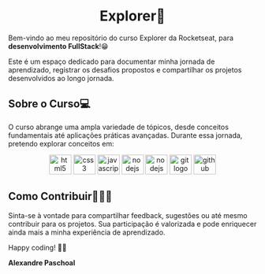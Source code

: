 <h1 align= center>Explorer🚀 </h1>

Bem-vindo ao meu repositório do curso Explorer da Rocketseat, para **desenvolvimento FullStack**!😁

Este é um espaço dedicado para documentar minha jornada de aprendizado, registrar os desafios propostos e compartilhar os projetos desenvolvidos ao longo jornada.

## Sobre o Curso💻

O curso abrange uma ampla variedade de tópicos, desde conceitos fundamentais até aplicações práticas avançadas. Durante essa jornada, pretendo explorar conceitos em:

<div align="center">

  <img src="https://cdn.jsdelivr.net/gh/devicons/devicon/icons/html5/html5-original.svg" height="40" width="45" alt="html5 logo"  />
  <img src="https://cdn.jsdelivr.net/gh/devicons/devicon/icons/css3/css3-original.svg" height="40" width="45" alt="css3 logo"  />
  <img src="https://cdn.jsdelivr.net/gh/devicons/devicon/icons/javascript/javascript-original.svg" height="40" width="45" alt="javascript logo"  />
  <img src="https://cdn.jsdelivr.net/gh/devicons/devicon@latest/icons/nodejs/nodejs-plain-wordmark.svg" height="40" width="45" alt="nodejs logo"  />
  <img src="https://cdn.jsdelivr.net/gh/devicons/devicon@latest/icons/react/react-original.svg" height="40" width="45" alt="nodejs logo" />
  <img src="https://cdn.jsdelivr.net/gh/devicons/devicon/icons/git/git-original.svg" height="40" width="45" alt="git logo"  />
  <img src="https://cdn.jsdelivr.net/gh/devicons/devicon/icons/github/github-original.svg" height="40" width="45" alt="github logo"   />
</div>

## Como Contribuir💁🏻‍♂️

Sinta-se à vontade para compartilhar feedback, sugestões ou até mesmo contribuir para os projetos. Sua participação é valorizada e pode enriquecer ainda mais a minha experiência de aprendizado.

Happy coding! 🚀✨

**Alexandre Paschoal**

